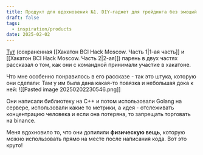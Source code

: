 ```yaml
---
title: Продукт для вдохновения №1. DIY-гаджет для трейдинга без эмоций
draft: false
tags:
  - inspiration/products
date: 2025-02-02
---
```

[Тут](https://t.me/GoToTShaped/110) (сохраненная [[Хакатон BCI Hack Moscow. Часть 1|1-ая часть]] и [[Хакатон BCI Hack Moscow. Часть 2|2-ая]]) парень в двух частях рассказал о том, как они с командной принимали участие в хакатоне. 

Что мне особенно понравилось в его рассказе - так это штука, которую они сделали:
Там у им была дана какая-то повязка и небольшая дока к ней:
![[Pasted image 20250202230546.png]]

Они написали библиотеку на C++ и потом использовали Golang на сервере, использовали какие то метрики, а идея - отслеживать концентрацию человека и если она потеряна, то запрещать торговать на binance.

Меня вдохновило то, что они допилили **физическую вещь**, которую можно использовать прямо на месте после написания кода. Вот это круто!